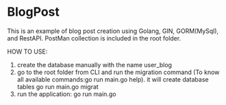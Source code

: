 # BlogPost
This is an example of blog post creation using Golang, GIN, GORM(MySql), and RestAPI.
PostMan collection is included in the root folder.

HOW TO USE:
1) create the database manually with the name user_blog
2)  go to the root folder from CLI and run the migration command (To know all available commands:go run main.go help). it will create database tables
go run main.go migrat
3) run the application:
go run main.go
